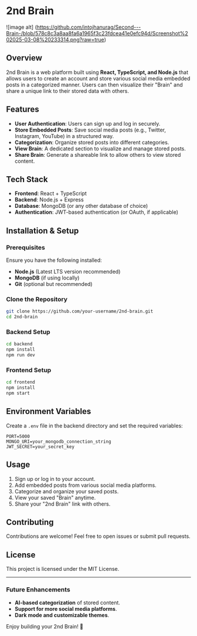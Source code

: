 # 2nd Brain
![image alt] (https://github.com/intojhanurag/Second---Brain-/blob/578c8c3a8aa8fa6a1965f3c23fdcea41e0efc94d/Screenshot%202025-03-08%20233314.png?raw=true)
## Overview
2nd Brain is a web platform built using **React, TypeScript, and Node.js** that allows users to create an account and store various social media embedded posts in a categorized manner. Users can then visualize their "Brain" and share a unique link to their stored data with others.

## Features
- **User Authentication**: Users can sign up and log in securely.
- **Store Embedded Posts**: Save social media posts (e.g., Twitter, Instagram, YouTube) in a structured way.
- **Categorization**: Organize stored posts into different categories.
- **View Brain**: A dedicated section to visualize and manage stored posts.
- **Share Brain**: Generate a shareable link to allow others to view stored content.

## Tech Stack
- **Frontend**: React + TypeScript
- **Backend**: Node.js + Express
- **Database**: MongoDB (or any other database of choice)
- **Authentication**: JWT-based authentication (or OAuth, if applicable)

## Installation & Setup

### Prerequisites
Ensure you have the following installed:
- **Node.js** (Latest LTS version recommended)
- **MongoDB** (if using locally)
- **Git** (optional but recommended)

### Clone the Repository
```sh
git clone https://github.com/your-username/2nd-brain.git
cd 2nd-brain
```

### Backend Setup
```sh
cd backend
npm install
npm run dev
```

### Frontend Setup
```sh
cd frontend
npm install
npm start
```

## Environment Variables
Create a `.env` file in the backend directory and set the required variables:
```
PORT=5000
MONGO_URI=your_mongodb_connection_string
JWT_SECRET=your_secret_key
```

## Usage
1. Sign up or log in to your account.
2. Add embedded posts from various social media platforms.
3. Categorize and organize your saved posts.
4. View your saved "Brain" anytime.
5. Share your "2nd Brain" link with others.

## Contributing
Contributions are welcome! Feel free to open issues or submit pull requests.

## License
This project is licensed under the MIT License.

---

### Future Enhancements
- **AI-based categorization** of stored content.
- **Support for more social media platforms**.
- **Dark mode and customizable themes**.

Enjoy building your 2nd Brain! 🚀

